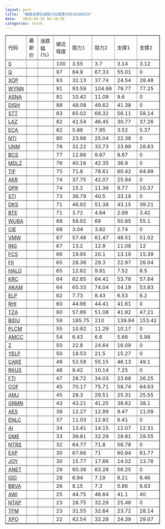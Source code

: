 ```yaml
---
layout: post
title:  "触碰支撑位或阻力位股票分析20160325"
date:   2016-03-25 04:16:58
categories: stock
---
```

<script type="text/javascript">
var stockList = []
stockList.push('gb_s');
stockList.push('gb_q');
stockList.push('gb_xop');
stockList.push('gb_wynn');
stockList.push('gb_asna');
stockList.push('gb_dish');
stockList.push('gb_stt');
stockList.push('gb_laz');
stockList.push('gb_eca');
stockList.push('gb_nti');
stockList.push('gb_unm');
stockList.push('gb_bcs');
stockList.push('gb_mdlz');
stockList.push('gb_tif');
stockList.push('gb_aer');
stockList.push('gb_opk');
stockList.push('gb_sti');
stockList.push('gb_dks');
stockList.push('gb_bte');
stockList.push('gb_wuba');
stockList.push('gb_cie');
stockList.push('gb_vmw');
stockList.push('gb_ing');
stockList.push('gb_fcs');
stockList.push('gb_fii');
stockList.push('gb_halo');
stockList.push('gb_krc');
stockList.push('gb_akam');
stockList.push('gb_elp');
stockList.push('gb_rhi');
stockList.push('gb_tza');
stockList.push('gb_bidu');
stockList.push('gb_plcm');
stockList.push('gb_amcc');
stockList.push('gb_z');
stockList.push('gb_yelp');
stockList.push('gb_cake');
stockList.push('gb_rkus');
stockList.push('gb_fti');
stockList.push('gb_cof');
stockList.push('gb_amj');
stockList.push('gb_grmn');
stockList.push('gb_aes');
stockList.push('gb_enlc');
stockList.push('gb_ai');
stockList.push('gb_gme');
stockList.push('gb_ntrs');
stockList.push('gb_exp');
stockList.push('gb_joy');
stockList.push('gb_anet');
stockList.push('gb_igd');
stockList.push('gb_bbva');
stockList.push('gb_awi');
stockList.push('gb_ntap');
stockList.push('gb_tfm');
stockList.push('gb_xpo');
</script>
<table border="1">
 <tr>
 <td>代码</td>
 <td>最新价</td>
 <td>涨跌幅(%)</td>
 <td>接近程度</td>
 <td>阻力1</td>
 <td>阻力2</td>
 <td>支撑1</td>
 <td>支撑2</td>
</tr>
  <tr id="s" class="green">
  <td><a href="http://stock.finance.sina.com.cn/usstock/quotes/S.html" target="_blank">S</a></td><td></td><td></td><td>100</td><td>3.55</td><td>3.7</td><td>3.14</td><td>3.12</td></tr>
  <tr id="q" class="red">
  <td><a href="http://stock.finance.sina.com.cn/usstock/quotes/Q.html" target="_blank">Q</a></td><td></td><td></td><td>97</td><td>64.9</td><td>67.33</td><td>55.01</td><td>0</td></tr>
  <tr id="xop" class="green">
  <td><a href="http://stock.finance.sina.com.cn/usstock/quotes/XOP.html" target="_blank">XOP</a></td><td></td><td></td><td>93</td><td>32.13</td><td>37.74</td><td>24.54</td><td>28.48</td></tr>
  <tr id="wynn" class="red">
  <td><a href="http://stock.finance.sina.com.cn/usstock/quotes/WYNN.html" target="_blank">WYNN</a></td><td></td><td></td><td>91</td><td>93.59</td><td>104.99</td><td>79.77</td><td>77.25</td></tr>
  <tr id="asna" class="red">
  <td><a href="http://stock.finance.sina.com.cn/usstock/quotes/ASNA.html" target="_blank">ASNA</a></td><td></td><td></td><td>91</td><td>10.42</td><td>11.09</td><td>9.6</td><td>0</td></tr>
  <tr id="dish" class="red">
  <td><a href="http://stock.finance.sina.com.cn/usstock/quotes/DISH.html" target="_blank">DISH</a></td><td></td><td></td><td>88</td><td>48.08</td><td>49.62</td><td>41.38</td><td>0</td></tr>
  <tr id="stt" class="green">
  <td><a href="http://stock.finance.sina.com.cn/usstock/quotes/STT.html" target="_blank">STT</a></td><td></td><td></td><td>83</td><td>65.02</td><td>68.32</td><td>56.11</td><td>58.14</td></tr>
  <tr id="laz" class="green">
  <td><a href="http://stock.finance.sina.com.cn/usstock/quotes/LAZ.html" target="_blank">LAZ</a></td><td></td><td></td><td>82</td><td>41.54</td><td>46.45</td><td>30.77</td><td>37.26</td></tr>
  <tr id="eca" class="green">
  <td><a href="http://stock.finance.sina.com.cn/usstock/quotes/ECA.html" target="_blank">ECA</a></td><td></td><td></td><td>82</td><td>5.88</td><td>7.95</td><td>3.52</td><td>5.37</td></tr>
  <tr id="nti" class="red">
  <td><a href="http://stock.finance.sina.com.cn/usstock/quotes/NTI.html" target="_blank">NTI</a></td><td></td><td></td><td>80</td><td>23.96</td><td>25.04</td><td>22.38</td><td>0</td></tr>
  <tr id="unm" class="red">
  <td><a href="http://stock.finance.sina.com.cn/usstock/quotes/UNM.html" target="_blank">UNM</a></td><td></td><td></td><td>78</td><td>31.22</td><td>33.73</td><td>23.99</td><td>28.83</td></tr>
  <tr id="bcs" class="green">
  <td><a href="http://stock.finance.sina.com.cn/usstock/quotes/BCS.html" target="_blank">BCS</a></td><td></td><td></td><td>77</td><td>12.86</td><td>9.67</td><td>8.67</td><td>0</td></tr>
  <tr id="mdlz" class="red">
  <td><a href="http://stock.finance.sina.com.cn/usstock/quotes/MDLZ.html" target="_blank">MDLZ</a></td><td></td><td></td><td>76</td><td>40.16</td><td>42.35</td><td>36.9</td><td>0</td></tr>
  <tr id="tif" class="red">
  <td><a href="http://stock.finance.sina.com.cn/usstock/quotes/TIF.html" target="_blank">TIF</a></td><td></td><td></td><td>75</td><td>71.8</td><td>78.61</td><td>60.42</td><td>64.99</td></tr>
  <tr id="aer" class="red">
  <td><a href="http://stock.finance.sina.com.cn/usstock/quotes/AER.html" target="_blank">AER</a></td><td></td><td></td><td>74</td><td>37.75</td><td>42.07</td><td>25.94</td><td>0</td></tr>
  <tr id="opk" class="red">
  <td><a href="http://stock.finance.sina.com.cn/usstock/quotes/OPK.html" target="_blank">OPK</a></td><td></td><td></td><td>74</td><td>15.2</td><td>11.36</td><td>9.77</td><td>10.37</td></tr>
  <tr id="sti" class="red">
  <td><a href="http://stock.finance.sina.com.cn/usstock/quotes/STI.html" target="_blank">STI</a></td><td></td><td></td><td>73</td><td>36.79</td><td>40.5</td><td>33.18</td><td>0</td></tr>
  <tr id="dks" class="red">
  <td><a href="http://stock.finance.sina.com.cn/usstock/quotes/DKS.html" target="_blank">DKS</a></td><td></td><td></td><td>71</td><td>46.92</td><td>51.38</td><td>43.15</td><td>39.21</td></tr>
  <tr id="bte" class="green">
  <td><a href="http://stock.finance.sina.com.cn/usstock/quotes/BTE.html" target="_blank">BTE</a></td><td></td><td></td><td>71</td><td>3.72</td><td>4.64</td><td>2.99</td><td>3.42</td></tr>
  <tr id="wuba" class="green">
  <td><a href="http://stock.finance.sina.com.cn/usstock/quotes/WUBA.html" target="_blank">WUBA</a></td><td></td><td></td><td>68</td><td>58.92</td><td>69</td><td>50.85</td><td>55.1</td></tr>
  <tr id="cie" class="red">
  <td><a href="http://stock.finance.sina.com.cn/usstock/quotes/CIE.html" target="_blank">CIE</a></td><td></td><td></td><td>68</td><td>3.04</td><td>3.82</td><td>2.74</td><td>0</td></tr>
  <tr id="vmw" class="green">
  <td><a href="http://stock.finance.sina.com.cn/usstock/quotes/VMW.html" target="_blank">VMW</a></td><td></td><td></td><td>67</td><td>57.48</td><td>61.47</td><td>48.51</td><td>51.02</td></tr>
  <tr id="ing" class="green">
  <td><a href="http://stock.finance.sina.com.cn/usstock/quotes/ING.html" target="_blank">ING</a></td><td></td><td></td><td>67</td><td>13.2</td><td>12.9</td><td>11.08</td><td>12</td></tr>
  <tr id="fcs" class="green">
  <td><a href="http://stock.finance.sina.com.cn/usstock/quotes/FCS.html" target="_blank">FCS</a></td><td></td><td></td><td>66</td><td>19.95</td><td>20.1</td><td>13.19</td><td>15.39</td></tr>
  <tr id="fii" class="red">
  <td><a href="http://stock.finance.sina.com.cn/usstock/quotes/FII.html" target="_blank">FII</a></td><td></td><td></td><td>65</td><td>28.36</td><td>29.3</td><td>22.97</td><td>26.04</td></tr>
  <tr id="halo" class="green">
  <td><a href="http://stock.finance.sina.com.cn/usstock/quotes/HALO.html" target="_blank">HALO</a></td><td></td><td></td><td>65</td><td>12.82</td><td>9.81</td><td>7.52</td><td>8.5</td></tr>
  <tr id="krc" class="green">
  <td><a href="http://stock.finance.sina.com.cn/usstock/quotes/KRC.html" target="_blank">KRC</a></td><td></td><td></td><td>64</td><td>62.85</td><td>64.41</td><td>53.78</td><td>57.84</td></tr>
  <tr id="akam" class="green">
  <td><a href="http://stock.finance.sina.com.cn/usstock/quotes/AKAM.html" target="_blank">AKAM</a></td><td></td><td></td><td>64</td><td>65.33</td><td>74.04</td><td>54.19</td><td>53.83</td></tr>
  <tr id="elp" class="red">
  <td><a href="http://stock.finance.sina.com.cn/usstock/quotes/ELP.html" target="_blank">ELP</a></td><td></td><td></td><td>62</td><td>7.73</td><td>8.43</td><td>6.53</td><td>6.2</td></tr>
  <tr id="rhi" class="red">
  <td><a href="http://stock.finance.sina.com.cn/usstock/quotes/RHI.html" target="_blank">RHI</a></td><td></td><td></td><td>60</td><td>44.96</td><td>44.41</td><td>41.61</td><td>0</td></tr>
  <tr id="tza" class="green">
  <td><a href="http://stock.finance.sina.com.cn/usstock/quotes/TZA.html" target="_blank">TZA</a></td><td></td><td></td><td>60</td><td>57.86</td><td>51.08</td><td>41.92</td><td>47.21</td></tr>
  <tr id="bidu" class="red">
  <td><a href="http://stock.finance.sina.com.cn/usstock/quotes/BIDU.html" target="_blank">BIDU</a></td><td></td><td></td><td>59</td><td>185.75</td><td>210</td><td>139.94</td><td>153.42</td></tr>
  <tr id="plcm" class="green">
  <td><a href="http://stock.finance.sina.com.cn/usstock/quotes/PLCM.html" target="_blank">PLCM</a></td><td></td><td></td><td>55</td><td>10.92</td><td>11.29</td><td>10.17</td><td>0</td></tr>
  <tr id="amcc" class="red">
  <td><a href="http://stock.finance.sina.com.cn/usstock/quotes/AMCC.html" target="_blank">AMCC</a></td><td></td><td></td><td>54</td><td>6.43</td><td>6.6</td><td>5.66</td><td>5.98</td></tr>
  <tr id="z" class="red">
  <td><a href="http://stock.finance.sina.com.cn/usstock/quotes/Z.html" target="_blank">Z</a></td><td></td><td></td><td>50</td><td>22.8</td><td>24.64</td><td>16.09</td><td>0</td></tr>
  <tr id="yelp" class="green">
  <td><a href="http://stock.finance.sina.com.cn/usstock/quotes/YELP.html" target="_blank">YELP</a></td><td></td><td></td><td>50</td><td>19.53</td><td>21.5</td><td>15.27</td><td>0</td></tr>
  <tr id="cake" class="red">
  <td><a href="http://stock.finance.sina.com.cn/usstock/quotes/CAKE.html" target="_blank">CAKE</a></td><td></td><td></td><td>49</td><td>52.58</td><td>55.15</td><td>46.13</td><td>49.1</td></tr>
  <tr id="rkus" class="red">
  <td><a href="http://stock.finance.sina.com.cn/usstock/quotes/RKUS.html" target="_blank">RKUS</a></td><td></td><td></td><td>48</td><td>9.42</td><td>10.14</td><td>7.25</td><td>0</td></tr>
  <tr id="fti" class="green">
  <td><a href="http://stock.finance.sina.com.cn/usstock/quotes/FTI.html" target="_blank">FTI</a></td><td></td><td></td><td>47</td><td>28.72</td><td>34.03</td><td>23.68</td><td>26.25</td></tr>
  <tr id="cof" class="red">
  <td><a href="http://stock.finance.sina.com.cn/usstock/quotes/COF.html" target="_blank">COF</a></td><td></td><td></td><td>45</td><td>70.17</td><td>75.71</td><td>58.74</td><td>64.63</td></tr>
  <tr id="amj" class="green">
  <td><a href="http://stock.finance.sina.com.cn/usstock/quotes/AMJ.html" target="_blank">AMJ</a></td><td></td><td></td><td>45</td><td>28.3</td><td>29.51</td><td>25.31</td><td>25.55</td></tr>
  <tr id="grmn" class="green">
  <td><a href="http://stock.finance.sina.com.cn/usstock/quotes/GRMN.html" target="_blank">GRMN</a></td><td></td><td></td><td>43</td><td>43.21</td><td>41.25</td><td>38.62</td><td>38.1</td></tr>
  <tr id="aes" class="green">
  <td><a href="http://stock.finance.sina.com.cn/usstock/quotes/AES.html" target="_blank">AES</a></td><td></td><td></td><td>38</td><td>12.27</td><td>12.99</td><td>9.47</td><td>11.09</td></tr>
  <tr id="enlc" class="red">
  <td><a href="http://stock.finance.sina.com.cn/usstock/quotes/ENLC.html" target="_blank">ENLC</a></td><td></td><td></td><td>37</td><td>11.03</td><td>12.92</td><td>6.41</td><td>0</td></tr>
  <tr id="ai" class="green">
  <td><a href="http://stock.finance.sina.com.cn/usstock/quotes/AI.html" target="_blank">AI</a></td><td></td><td></td><td>34</td><td>13.41</td><td>14.15</td><td>12.07</td><td>12.31</td></tr>
  <tr id="gme" class="green">
  <td><a href="http://stock.finance.sina.com.cn/usstock/quotes/GME.html" target="_blank">GME</a></td><td></td><td></td><td>33</td><td>39.81</td><td>32.29</td><td>29.81</td><td>29.55</td></tr>
  <tr id="ntrs" class="green">
  <td><a href="http://stock.finance.sina.com.cn/usstock/quotes/NTRS.html" target="_blank">NTRS</a></td><td></td><td></td><td>32</td><td>64.77</td><td>71.8</td><td>56.78</td><td>0</td></tr>
  <tr id="exp" class="green">
  <td><a href="http://stock.finance.sina.com.cn/usstock/quotes/EXP.html" target="_blank">EXP</a></td><td></td><td></td><td>30</td><td>67.66</td><td>71</td><td>60.94</td><td>61.77</td></tr>
  <tr id="joy" class="red">
  <td><a href="http://stock.finance.sina.com.cn/usstock/quotes/JOY.html" target="_blank">JOY</a></td><td></td><td></td><td>30</td><td>15.77</td><td>17.66</td><td>14.02</td><td>13.76</td></tr>
  <tr id="anet" class="red">
  <td><a href="http://stock.finance.sina.com.cn/usstock/quotes/ANET.html" target="_blank">ANET</a></td><td></td><td></td><td>29</td><td>60.38</td><td>63.28</td><td>56.25</td><td>0</td></tr>
  <tr id="igd" class="red">
  <td><a href="http://stock.finance.sina.com.cn/usstock/quotes/IGD.html" target="_blank">IGD</a></td><td></td><td></td><td>28</td><td>6.94</td><td>7.19</td><td>6.21</td><td>6.46</td></tr>
  <tr id="bbva" class="green">
  <td><a href="http://stock.finance.sina.com.cn/usstock/quotes/BBVA.html" target="_blank">BBVA</a></td><td></td><td></td><td>26</td><td>8.15</td><td>7.3</td><td>5.86</td><td>6.63</td></tr>
  <tr id="awi" class="green">
  <td><a href="http://stock.finance.sina.com.cn/usstock/quotes/AWI.html" target="_blank">AWI</a></td><td></td><td></td><td>25</td><td>44.75</td><td>46.64</td><td>41.1</td><td>40</td></tr>
  <tr id="ntap" class="green">
  <td><a href="http://stock.finance.sina.com.cn/usstock/quotes/NTAP.html" target="_blank">NTAP</a></td><td></td><td></td><td>23</td><td>28.75</td><td>32.29</td><td>25.46</td><td>0</td></tr>
  <tr id="tfm" class="green">
  <td><a href="http://stock.finance.sina.com.cn/usstock/quotes/TFM.html" target="_blank">TFM</a></td><td></td><td></td><td>23</td><td>31.55</td><td>32.64</td><td>23.72</td><td>28.14</td></tr>
  <tr id="xpo" class="red">
  <td><a href="http://stock.finance.sina.com.cn/usstock/quotes/XPO.html" target="_blank">XPO</a></td><td></td><td></td><td>22</td><td>42.54</td><td>32.28</td><td>24.39</td><td>29.07</td></tr>
</table>
